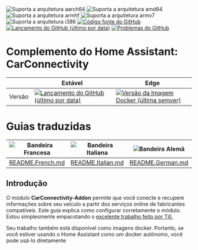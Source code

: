 ![Suporta a arquitetura aarch64][aarch64-shield]
![Suporta a arquitetura amd64][amd64-shield]
![Suporta a arquitetura armhf][armhf-shield]
![Suporta a arquitetura armv7][armv7-shield]
![Suporta a arquitetura i386][i386-shield]
[![Código fonte do GitHub](https://img.shields.io/badge/Source-GitHub-green)](https://github.com/Pulpyyyy/carconnectivity-addon/)
[![Lançamento do GitHub (último por data)](https://img.shields.io/github/v/release/Pulpyyyy/carconnectivity-addon)](https://github.com/Pulpyyyy/carconnectivity-addon/releases/latest)
[![Problemas do GitHub](https://img.shields.io/github/issues/Pulpyyyy/carconnectivity-addon)](https://github.com/Pulpyyyy/carconnectivity-addon/issues)

[aarch64-shield]: https://img.shields.io/badge/aarch64-sim-green.svg
[amd64-shield]: https://img.shields.io/badge/amd64-sim-green.svg
[armhf-shield]: https://img.shields.io/badge/armhf-sim-green.svg
[armv7-shield]: https://img.shields.io/badge/armv7-sim-green.svg
[i386-shield]: https://img.shields.io/badge/i386-sim-green.svg

# Complemento do Home Assistant: CarConnectivity

|         | Estável                                                                                                                         | Edge                                                                                                                                         |
| ------- | ------------------------------------------------------------------------------------------------------------------------------ | -------------------------------------------------------------------------------------------------------------------------------------------- |
| Versão | [![Lançamento do GitHub (último por data)](https://img.shields.io/docker/v/pulpyyyy/carconnectivity-addon-amd64?&sort=date&label=&style=for-the-badge)](https://github.com/pulpyyyy/carconnectivity-addon/releases) | [![Versão da Imagem Docker (última semver)](https://img.shields.io/docker/v/pulpyyyy/carconnectivity-addon-edge-amd64?&sort=date&label=&style=for-the-badge)](https://github.com/Pulpyyyy/carconnectivity-addon/blob/main/carconnectivity-addon-edge/CHANGELOG.md) |

# Guias traduzidas

| ![Bandeira Francesa](https://upload.wikimedia.org/wikipedia/commons/thumb/c/c3/Flag_of_France.svg/1280px-Flag_of_France.svg.png) | ![Bandeira Italiana](https://upload.wikimedia.org/wikipedia/commons/thumb/0/03/Flag_of_Italy.svg/1280px-Flag_of_Italy.svg.png) | ![Bandeira Alemã](https://upload.wikimedia.org/wikipedia/commons/thumb/b/ba/Flag_of_Germany.svg/1280px-Flag_of_Germany.svg.png) | ![Bandeira Espanhola](https://upload.wikimedia.org/wikipedia/commons/thumb/9/9a/Flag_of_Spain.svg/1280px-Flag_of_Spain.svg.png) | ![Bandeira Polonesa](https://upload.wikimedia.org/wikipedia/commons/thumb/1/12/Flag_of_Poland.svg/1280px-Flag_of_Poland.svg.png) | ![Bandeira Portuguesa](https://upload.wikimedia.org/wikipedia/commons/thumb/5/5c/Flag_of_Portugal.svg/1280px-Flag_of_Portugal.svg.png) |
|---------|-----------|-----------|-----------|-----------|-----------|
| [README.French.md](https://github.com/Pulpyyyy/carconnectivity-addon/blob/main/README.French.md) | [README.Italian.md](https://github.com/Pulpyyyy/carconnectivity-addon/blob/main/README.Italian.md) | [README.German.md](https://github.com/Pulpyyyy/carconnectivity-addon/blob/main/README.German.md) | [README.Spanish.md](https://github.com/Pulpyyyy/carconnectivity-addon/blob/main/README.Spanish.md) | [README.Polish.md](https://github.com/Pulpyyyy/carconnectivity-addon/blob/main/README.Polish.md) | [README.Portuguese.md](https://github.com/Pulpyyyy/carconnectivity-addon/blob/main/README.Portuguese.md) |

## Introdução

O módulo **CarConnectivity-Addon** permite que você conecte e recupere informações sobre seu veículo a partir dos serviços online de fabricantes compatíveis. Este guia explica como configurar corretamente o módulo.  
Estou simplesmente empacotando o [excelente trabalho feito por Till.](https://github.com/tillsteinbach/CarConnectivity)

Seu trabalho também está disponível como imagens docker. Portanto, se você estiver usando o Home Assistant como um docker autônomo, você pode usá-lo diretamente